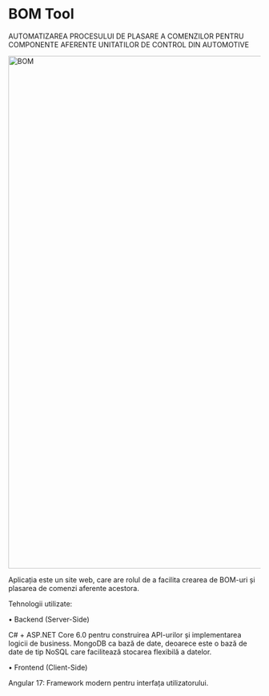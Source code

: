 # BOM Tool

AUTOMATIZAREA PROCESULUI DE PLASARE A COMENZILOR PENTRU COMPONENTE AFERENTE UNITATILOR DE CONTROL DIN AUTOMOTIVE

<img width="1024" height="1024" alt="BOM" src="https://github.com/user-attachments/assets/e379fc0d-76da-49cc-b1c7-1706b1cfb95b" />

Aplicația este un site web, care are rolul de a facilita crearea de BOM-uri și plasarea de comenzi aferente acestora.

Tehnologii utilizate:

•	Backend (Server-Side)

C# + ASP.NET Core 6.0 pentru construirea API-urilor și implementarea logicii de business.
MongoDB ca bază de date, deoarece este o bază de date de tip NoSQL care facilitează stocarea flexibilă a datelor.

•	Frontend (Client-Side)

Angular 17: Framework modern pentru interfața utilizatorului.
